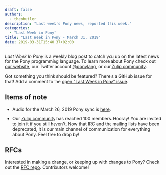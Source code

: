 ```yaml
---
draft: false
authors:
  - theobutler
description: "Last week's Pony news, reported this week."
categories:
  - "Last Week in Pony"
title: "Last Week in Pony - March 31, 2019"
date: 2019-03-31T15:40:37+02:00
---
```

_Last Week In Pony_ is a weekly blog post to catch you up on the latest news for the Pony programming language. To learn more about Pony check out [our website](https://ponylang.io), our Twitter account [@ponylang](https://twitter.com/ponylang), or our [Zulip community](https://ponylang.zulipchat.com).

Got something you think should be featured? There's a GitHub issue for that! Add a comment to the [open "Last Week in Pony" issue](https://github.com/ponylang/ponylang.github.io/issues?q=is%3Aissue+is%3Aopen+label%3Alast-week-in-pony).
<!-- more -->

## Items of note

- Audio for the March 26, 2019 Pony sync is [here](https://sync-recordings.ponylang.io/r/2019_03_26.m4a).

- Our [Zulip community](https://ponylang.zulipchat.com) has reached 100 members. Hooray!
You are invited to join it if you still haven't. Now that IRC and the mailing lists have been deprecated, it is our main channel of communication for everything about Pony. Feel free to drop by!

## RFCs

Interested in making a change, or keeping up with changes to Pony? Check out the [RFC repo](https://github.com/ponylang/rfcs). Contributors welcome!
